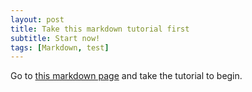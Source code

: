 ```yaml
---
layout: post
title: Take this markdown tutorial first
subtitle: Start now!
tags: [Markdown, test]
---
```


Go to [this markdown page](http://www.markdowntutorial.com/) and take the tutorial to begin.
